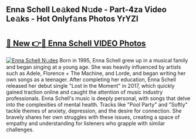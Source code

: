 ## Enna Schell Le𝚊ked N𝚞de - Part-4za Video Le𝚊ks - Hot Onlyf𝚊ns Photos YrYZI

# <h2><a href="http://ac12444.deff.icu/?id=Enna+Schell">🔗 New 👉🔴 Enna Schell VIDEO Photos</a></h2>

[![Enna Schell N𝚞des](https://i.imgur.com/rIISA9y.gif)](http://ac12444.deff.icu/?id=Enna+Schell)
Born in 1995, Enna Schell grew up in a musical family and began singing at a young age. She was heavily influenced by artists such as Adele, Florence + The Machine, and Lorde, and began writing her own songs as a teenager. After completing her education, Enna Schell released her debut single "Lost in the Moment" in 2017, which quickly gained traction online and caught the attention of music industry professionals. Enna Schell's music is deeply personal, with songs that delve into the complexities of mental health. Tracks like "Pool Party" and "Softly" tackle themes of anxiety, depression, and the desire for connection. She bravely shares her own struggles with these issues, creating a space of empathy and understanding for listeners who grapple with similar challenges.
